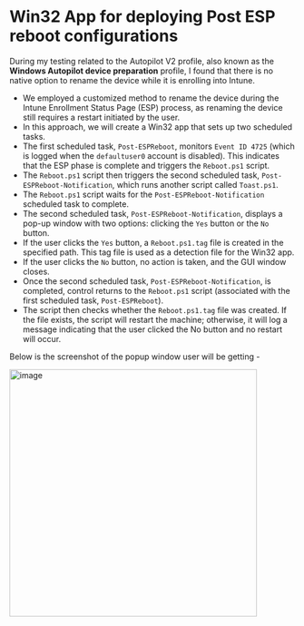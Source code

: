 # Win32 App for deploying Post ESP reboot configurations

During my testing related to the Autopilot V2 profile, also known as the **Windows Autopilot device preparation** profile, I found that there is no native option to rename the device while it is enrolling into Intune.
- We employed a customized method to rename the device during the Intune Enrollment Status Page (ESP) process, as renaming the device still requires a restart initiated by the user.
- In this approach, we will create a Win32 app that sets up two scheduled tasks.
- The first scheduled task, `Post-ESPReboot`, monitors `Event ID 4725` (which is logged when the `defaultuser0` account is disabled). This indicates that the ESP phase is complete and triggers the `Reboot.ps1` script.
- The `Reboot.ps1` script then triggers the second scheduled task, `Post-ESPReboot-Notification`, which runs another script called `Toast.ps1`.
- The `Reboot.ps1` script waits for the `Post-ESPReboot-Notification` scheduled task to complete.
- The second scheduled task, `Post-ESPReboot-Notification`, displays a pop-up window with two options: clicking the `Yes` button or the `No` button.
- If the user clicks the `Yes` button, a `Reboot.ps1.tag` file is created in the specified path. This tag file is used as a detection file for the Win32 app.
- If the user clicks the `No` button, no action is taken, and the GUI window closes.
- Once the second scheduled task, `Post-ESPReboot-Notification`, is completed, control returns to the `Reboot.ps1` script (associated with the first scheduled task, `Post-ESPReboot`).
- The script then checks whether the `Reboot.ps1.tag` file was created. If the file exists, the script will restart the machine; otherwise, it will log a message indicating that the user clicked the No button and no restart will occur.

Below is the screenshot of the popup window user will be getting - 

<img width="436" alt="image" src="https://github.com/user-attachments/assets/e37419b1-7fd3-4560-acc4-6e4ca938d21d">
